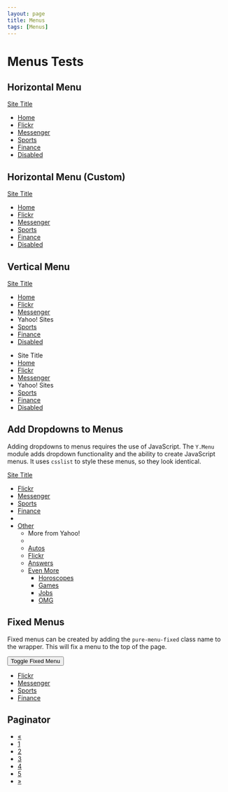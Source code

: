```yaml
---
layout: page
title: Menus
tags: [Menus]
---
```


<h1>Menus Tests</h1>

<h2>Horizontal Menu</h2>

<div class="pure-menu pure-menu-open pure-menu-horizontal">
    <a href="#" class="pure-menu-heading">Site Title</a>
    <ul>
        <li><a href="#">Home</a></li>
        <li class="pure-menu-selected"><a href="#">Flickr</a></li>
        <li><a href="#">Messenger</a></li>
        <li><a href="#">Sports</a></li>
        <li><a href="#">Finance</a></li>
        <li class="pure-menu-disabled"><a href="#">Disabled</a></li>
    </ul>
</div>

<h2>Horizontal Menu (Custom)</h2>

<div id="menu-1" class="pure-menu pure-menu-open pure-menu-horizontal">
    <a href="#" class="pure-menu-heading">Site Title</a>
    <ul>
        <li><a href="#">Home</a></li>
        <li class="pure-menu-selected"><a href="#">Flickr</a></li>
        <li><a href="#">Messenger</a></li>
        <li><a href="#">Sports</a></li>
        <li><a href="#">Finance</a></li>
        <li class="pure-menu-disabled"><a href="#">Disabled</a></li>
    </ul>
</div>

<h2>Vertical Menu</h2>

<div class="pure-menu pure-menu-open">
    <a href="#" class="pure-menu-heading">Site Title</a>
    <ul>
        <li class="pure-menu-selected"><a href="#">Home</a></li>
        <li><a href="#">Flickr</a></li>
        <li><a href="#">Messenger</a></li>
        <li class="pure-menu-heading">Yahoo! Sites</li>
        <li><a href="#">Sports</a></li>
        <li><a href="#">Finance</a></li>
        <li class="pure-menu-disabled"><a href="#">Disabled</a></li>
    </ul>
</div>

<div class="pure-menu pure-menu-open">
    <ul>
        <li class="pure-menu-heading">Site Title</li>
        <li class="pure-menu-selected"><a href="#">Home</a></li>
        <li><a href="#">Flickr</a></li>
        <li><a href="#">Messenger</a></li>
        <li class="pure-menu-heading">Yahoo! Sites</li>
        <li><a href="#">Sports</a></li>
        <li><a href="#">Finance</a></li>
        <li class="pure-menu-disabled"><a href="#">Disabled</a></li>
    </ul>
</div>


<h2>Add Dropdowns to Menus</h2>

<p>
    Adding dropdowns to menus requires the use of JavaScript. The <code>Y.Menu</code> module adds dropdown functionality and the ability to create JavaScript menus. It uses <code>csslist</code> to style these menus, so they look identical.
</p>

<div id="horizontal-menu">
    <a href="#" class="pure-menu-heading">Site Title</a>
    <ul id="std-menu-items">
        <li class="pure-menu-selected"><a href="#">Flickr</a></li>
        <li><a href="#">Messenger</a></li>
        <li><a href="#">Sports</a></li>
        <li><a href="#">Finance</a></li>
        <li class="pure-menu-separator"></li>
        <li>
            <a href="#">Other</a>
            <ul>
                <li class="pure-menu-heading">More from Yahoo!</li>
                <li class="pure-menu-separator"></li>
                <li><a href="#">Autos</a></li>
                <li><a href="#">Flickr</a></li>
                <li><a href="#">Answers</a></li>
                <li>
                    <a href="#">Even More</a>
                    <ul>
                        <li><a href="#">Horoscopes</a></li>
                        <li><a href="#">Games</a></li>
                        <li><a href="#">Jobs</a></li>
                        <li><a href="#">OMG</a></li>
                    </ul>
                </li>
            </ul>
        </li>
    </ul>
</div>


<h2>Fixed Menus</h2>

<p>
    Fixed menus can be created by adding the <code>pure-menu-fixed</code> class name to the wrapper. This will fix a menu to the top of the page.
</p>

<p>
    <button class="pure-button" id="showFixedMenuBtn">Toggle Fixed Menu</button>
</p>

<div id="fixed-menu" class="pure-menu pure-menu-horizontal pure-menu-fixed">
    <ul>
        <li class="pure-menu-selected"><a href="#">Flickr</a></li>
        <li><a href="#">Messenger</a></li>
        <li><a href="#">Sports</a></li>
        <li><a href="#">Finance</a></li>
    </ul>
</div>

<h2>Paginator</h2>

<ul class="pure-paginator">
    <li><a class="pure-button prev" href="#">&#171;</a></li>
    <li><a class="pure-button" href="#">1</a></li>
    <li><a class="pure-button pure-button-active" href="#">2</a></li>
    <li><a class="pure-button" href="#">3</a></li>
    <li><a class="pure-button" href="#">4</a></li>
    <li><a class="pure-button" href="#">5</a></li>
    <li><a class="pure-button next" href="#">&#187;</a></li>
</ul>
